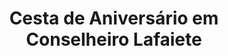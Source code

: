 ---
title: "Cesta de Aniversário em Conselheiro Lafaiete"
description: "Comemore aniversários de forma especial em Conselheiro Lafaiete com cestas personalizadas. Recheadas de delícias e presentes que encantam e agradam a todos."
layout: "home.html"
permalink: "/cesta-de-aniversario-em-conselheiro-lafaiete/"
---